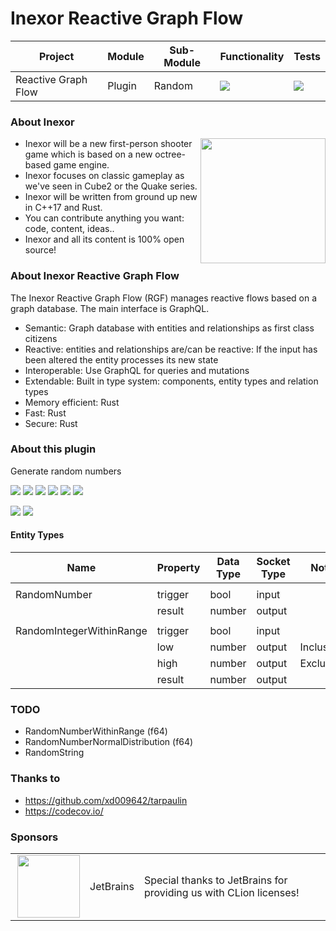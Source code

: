 # Inexor Reactive Graph Flow

| Project             | Module | Sub-Module | Functionality                                                        | Tests                                                                                                                                                      |
|---------------------|--------|------------|----------------------------------------------------------------------|------------------------------------------------------------------------------------------------------------------------------------------------------------|
| Reactive Graph Flow | Plugin | Random     | <img src="https://img.shields.io/badge/state-completed-brightgreen"> | [<img src="https://img.shields.io/codecov/c/github/inexorgame/inexor-rgf-plugin-random">](https://app.codecov.io/gh/inexorgame/inexor-rgf-plugin-random)   |

### About Inexor

<a href="https://inexor.org/">
<img align="right" width="200" height="200" src="https://raw.githubusercontent.com/inexorgame/inexor-rgf-plugin-random/main/docs/images/inexor_2.png">
</a>

* Inexor will be a new first-person shooter game which is based on a new octree-based game engine.
* Inexor focuses on classic gameplay as we've seen in Cube2 or the Quake series.
* Inexor will be written from ground up new in C++17 and Rust.
* You can contribute anything you want: code, content, ideas..
* Inexor and all its content is 100% open source!

### About Inexor Reactive Graph Flow

The Inexor Reactive Graph Flow (RGF) manages reactive flows based on a graph database. The main interface is GraphQL.

* Semantic: Graph database with entities and relationships as first class citizens
* Reactive: entities and relationships are/can be reactive: If the input has been altered the entity processes its new state
* Interoperable: Use GraphQL for queries and mutations
* Extendable: Built in type system: components, entity types and relation types
* Memory efficient: Rust
* Fast: Rust
* Secure: Rust

### About this plugin

Generate random numbers

[<img src="https://img.shields.io/badge/Language-Rust-brightgreen">](https://www.rust-lang.org/)
[<img src="https://img.shields.io/badge/Platforms-Linux%20%26%20Windows-brightgreen">]()
[<img src="https://img.shields.io/github/workflow/status/inexorgame/inexor-rgf-plugin-random/Rust">](https://github.com/inexorgame/inexor-rgf-plugin-random/actions?query=workflow%3ARust)
[<img src="https://img.shields.io/github/last-commit/inexorgame/inexor-rgf-plugin-random">]()
[<img src="https://img.shields.io/github/languages/code-size/inexorgame/inexor-rgf-plugin-random">]()
[<img src="https://img.shields.io/codecov/c/github/inexorgame/inexor-rgf-plugin-random">](https://app.codecov.io/gh/inexorgame/inexor-rgf-plugin-random)

[<img src="https://img.shields.io/github/license/inexorgame/inexor-rgf-plugin-random">](https://github.com/inexorgame/inexor-rgf-plugin-random/blob/main/LICENSE)
[<img src="https://img.shields.io/discord/698219248954376256?logo=discord">](https://discord.com/invite/acUW8k7)

#### Entity Types

| Name                     | Property | Data Type | Socket Type | Note      |
|--------------------------|----------|-----------|-------------|-----------|
|                          |
| RandomNumber             | trigger  | bool      | input       |           |
|                          | result   | number    | output      |           |
|                          |
| RandomIntegerWithinRange | trigger  | bool      | input       |           |
|                          | low      | number    | output      | Inclusive |
|                          | high     | number    | output      | Exclusive |
|                          | result   | number    | output      |           |

### TODO

* RandomNumberWithinRange (f64)
* RandomNumberNormalDistribution (f64)
* RandomString

### Thanks to

* https://github.com/xd009642/tarpaulin
* https://codecov.io/

### Sponsors

|                                                                                                                                                                                                                              |           |                                                                   |
|------------------------------------------------------------------------------------------------------------------------------------------------------------------------------------------------------------------------------|-----------|-------------------------------------------------------------------|
| <a href="https://www.jetbrains.com/?from=github.com/inexorgame"><img align="right" width="100" height="100" src="https://raw.githubusercontent.com/inexorgame/inexor-rgf-plugin-random/main/docs/images/icon_CLion.svg"></a> | JetBrains | Special thanks to JetBrains for providing us with CLion licenses! |
